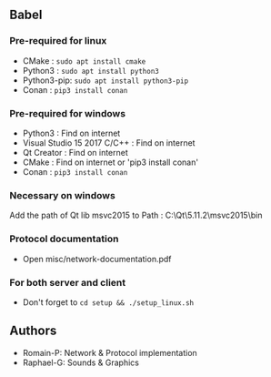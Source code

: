 ## Babel
### Pre-required for linux
 * CMake : `sudo apt install cmake`
 * Python3 : `sudo apt install python3`
 * Python3-pip: `sudo apt install python3-pip`
 * Conan : `pip3 install conan`

### Pre-required for windows
 * Python3 : Find on internet
 * Visual Studio 15 2017 C/C++ : Find on internet
 * Qt Creator : Find on internet
 * CMake : Find on internet or 'pip3 install conan'
 * Conan : `pip3 install conan`

### Necessary on windows
Add the path of Qt lib msvc2015 to Path : C:\Qt\5.11.2\msvc2015\bin

### Protocol documentation

 * Open misc/network-documentation.pdf

### For both server and client
 * Don't forget to `cd setup && ./setup_linux.sh`

## Authors

 * Romain-P: Network & Protocol implementation
 * Raphael-G: Sounds & Graphics